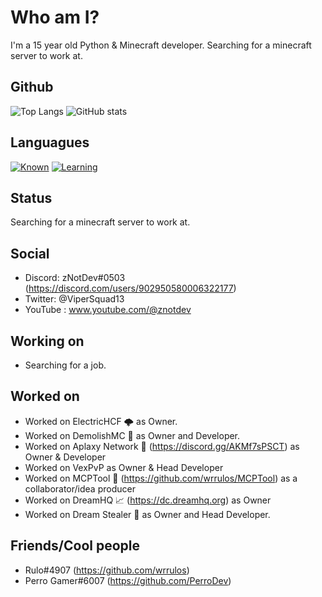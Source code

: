 
# Who am I?

I'm a 15 year old Python & Minecraft developer. Searching for a minecraft server to work at.

## Github
![Top Langs](https://github-readme-stats.vercel.app/api/top-langs/?username=znotdeev)
![GitHub stats](https://github-readme-stats.vercel.app/api?username=znotdeev&show_icons=true&theme=radical)

## Languagues

[![Known](https://skillicons.dev/icons?i=python)](https://skillicons.dev)
[![Learning](https://skillicons.dev/icons?i=javascript,java)](https://skillicons.dev)

## Status

Searching for a minecraft server to work at.

## Social

- Discord: zNotDev#0503 (https://discord.com/users/902950580006322177)
- Twitter: @ViperSquad13
- YouTube : www.youtube.com/@znotdev

## Working on
- Searching for a job.

## Worked on
- Worked on ElectricHCF 🌩 as Owner.
- Worked on DemolishMC 🔨 as Owner and Developer.
- Worked on Aplaxy Network 🐍 (https://discord.gg/AKMf7sPSCT) as Owner & Developer
- Worked on VexPvP as Owner & Head Developer
- Worked on MCPTool 🧨 (https://github.com/wrrulos/MCPTool) as a collaborator/idea producer
- Worked on DreamHQ 📈 (https://dc.dreamhq.org) as Owner
- Worked on Dream Stealer 💭 as Owner and Head Developer.

## Friends/Cool people
- Rulo#4907 (https://github.com/wrrulos)
- Perro Gamer#6007 (https://github.com/PerroDev)
